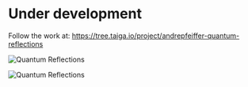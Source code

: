 # Under development
Follow the work at: https://tree.taiga.io/project/andrepfeiffer-quantum-reflections

![Quantum Reflections](http://www.plantuml.com/plantuml/proxy?cache=no&src=https://raw.githubusercontent.com/iparosds/Quantum-Reflections/15f3f0bf7310b83ef3106e24eb2d123708fc7051/quantum_reflections_classes.puml)

![Quantum Reflections](docs/quantum_reflections_classes.puml)
